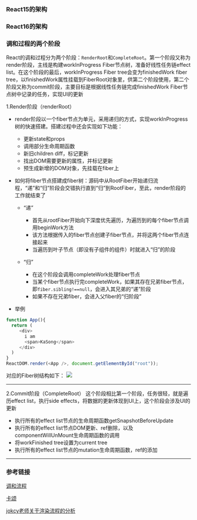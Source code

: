 ### React15的架构



### React16的架构


























### 调和过程的两个阶段
React的调和过程分为两个阶段：`RenderRoot`和`CompleteRoot`。第一个阶段又称为render阶段，主线是构建workInProgress Fiber节点树，准备好线性任务链effect list。在这个阶段的最后，workInProgress Fiber tree会变为finishedWork fiber tree，以finishedWork属性挂载到FiberRoot对象里，供第二个阶段使用，第二个阶段又称为commit阶段，主要目标是根据线性任务链完成finishedWork Fiber节点树中记录的任务，实现UI的更新

1.Render阶段（renderRoot）
+ render阶段以一个fiber节点为单元，采用递归的方式，实现workInProgress树的快速搭建。搭建过程中还会实现如下功能：
  + 更新state和props
  + 调用部分生命周期函数
  + 新旧children diff，标记更新
  + 找出DOM需要更新的属性，并标记更新
  + 预生成新增的DOM对象，先挂载在fiber上

+ 如何将fiber节点搭建成fiber树：源码中从RootFiber开始递归流程，“递”和“归”阶段会交错执行直到“归”到RootFiber，至此，render阶段的工作就结束了
  + “递”
    + 首先从rootFiber开始向下深度优先遍历，为遍历到的每个fiber节点调用beginWork方法
    + 该方法根据传入的fiber节点创建子fiber节点，并将这两个fiber节点连接起来
    + 当遍历到叶子节点（即没有子组件的组件）时就进入“归”的阶段

  + “归”
    + 在这个阶段会调用completeWork处理fiber节点
    + 当某个fiber节点执行完completeWork，如果其存在兄弟fiber节点，即`fiber.sibling!==null`，会进入其兄弟的“递”阶段
    + 如果不存在兄弟fiber，会进入父fiber的“归阶段”

+ 举例
```javascript
function App(){
  return (
     <div>
       i am
       <span>KaSong</span>
     </div> 
  )  
}
ReactDOM.render(<App />, document.getElementById("root"));
```

对应的Fiber树结构如下：
![](https://raw.githubusercontent.com/superwtt/MyFileRepository/main/image/React/fiber树.png)

---

2.Commit阶段（CompleteRoot）
这个阶段相比第一个阶段，任务很轻，就是遍历effect list，执行side effects，将数据的更新体现到UI上，这个阶段会涉及UI的更新
+ 执行所有的effect list节点的生命周期函数getSnapshotBeforeUpdate
+ 执行所有的effect list节点DOM更新、ref删除，以及componentWillUnMount生命周期函数的调用
+ 将workFinished tree设置为current tree
+ 执行所有的effect list节点的mutation生命周期函数，ref的添加


---
### 参考链接
[调和流程](https://blog.csdn.net/hupian1989/article/details/102617165)

[卡颂](https://react.iamkasong.com/process/beginWork.html#effecttag)

[jokcy老师关于渲染流程的分析](https://react.jokcy.me/book/commit-phase/host-effects/CommitWork.html)
